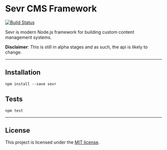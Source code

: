 # Sevr CMS Framework

[![Build Status](https://travis-ci.org/ExclamationLabs/sevr.svg?branch=master)](https://travis-ci.org/ExclamationLabs/sevr)

Sevr is modern Node.js framework for building custom content management
systems.

**Disclaimer**: This is still in alpha stages and as such, the api is
likely to change.

---

## Installation

```
npm install --save sevr
```

## Tests

```
npm test
```

---

## License

This project is licensed under the [MIT license](license.txt).
